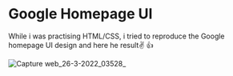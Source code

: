 # Google Homepage UI

While i was practising HTML/CSS, i tried to reproduce the Google homepage UI design and here he result✌ 👍

![Capture web_26-3-2022_03528_](https://user-images.githubusercontent.com/69805539/160214787-16ce3204-268d-45f0-b655-807c448d05b1.jpeg)
